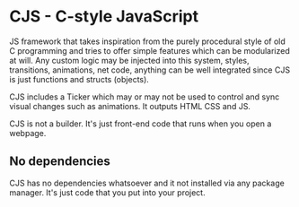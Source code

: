 # CJS - C-style JavaScript

JS framework that takes inspiration from the purely procedural style of old C programming and tries to offer simple features which can be modularized at will.
Any custom logic may be injected into this system, styles, transitions, animations, net code, anything can be well integrated since CJS is just functions and structs (objects).

CJS includes a Ticker which may or may not be used to control and sync visual changes such as animations. It outputs HTML CSS and JS.

CJS is not a builder. It's just front-end code that runs when you open a webpage.

## No dependencies

CJS has no dependencies whatsoever and it not installed via any package manager. It's just code that you put into your project.